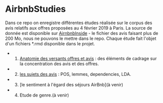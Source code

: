 ﻿# AirbnbStudies

Dans ce repo on enregistre différentes études réalisée sur le corpus des avis relatifs aux offres proposées au 4 février 2019 à Paris. La source de donnée est disponible sur  [AirnbnbInside](http://insideairbnb.com/get-the-data.html) - le fichier des avis faisant plus de 200 Mo, nous ne pouvons le mettre dans le repo. Chaque étude fait l'objet d'un fichiers *.rmd disponible dans le projet.

 * 1. [Anatomie des versants offres et avis](https://benaventc.github.io/AirbnbStudies/nbavis.html) : des éléments de cadrage sur la concentration des avis et des offres.
 * 2. [les sujets des avis](https://benaventc.github.io/AirbnbStudies/Avis.html) : POS, lemmes, dependencies, LDA.
 * 3. [le sentiment à l'égard des séjours AirBnb](à venir)
 * 4. Etude de genre.(à venir)
